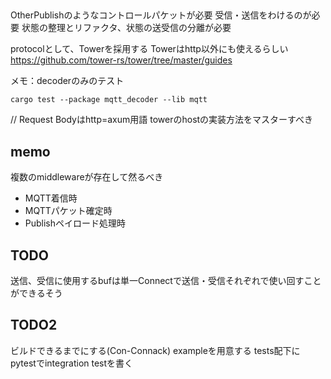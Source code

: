 ## 
OtherPublishのようなコントロールパケットが必要
受信・送信をわけるのが必要
状態の整理とリファクタ、状態の送受信の分離が必要


protocolとして、Towerを採用する
Towerはhttp以外にも使えるらしい
https://github.com/tower-rs/tower/tree/master/guides

メモ：decoderのみのテスト
```
cargo test --package mqtt_decoder --lib mqtt
```


// Request Bodyはhttp=axum用語
towerのhostの実装方法をマスターすべき


## memo
複数のmiddlewareが存在して然るべき
- MQTT着信時
- MQTTパケット確定時
- Publishペイロード処理時

## TODO
送信、受信に使用するbufは単一Connectで送信・受信それぞれで使い回すことができるそう

## TODO2
ビルドできるまでにする(Con-Connack)
exampleを用意する
tests配下にpytestでintegration testを書く